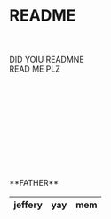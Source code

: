 # README
<br>
<br>
DID YOIU READMNE
<br>
READ ME PLZ
<br><br><br><br><br><br><br><br><br><br><br><br>
**FATHER**

|jeffery|yay|mem|
|-------|---|---|
